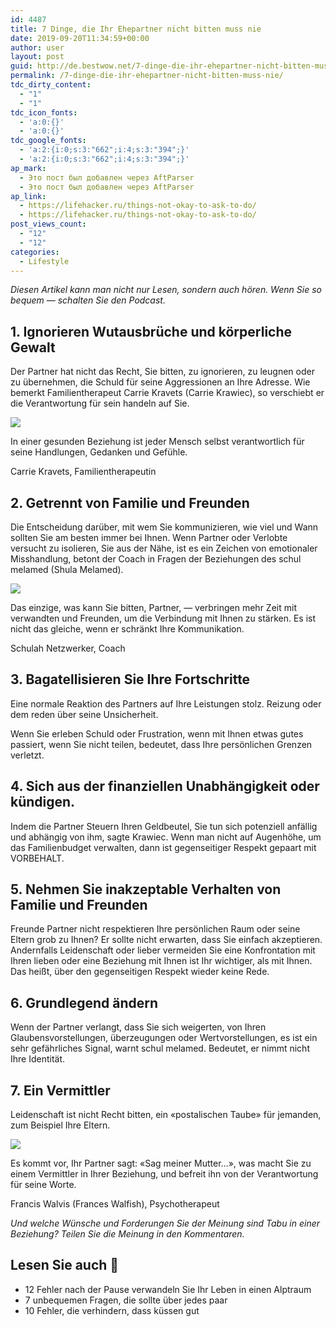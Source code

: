 ```yaml
---
id: 4487
title: 7 Dinge, die Ihr Ehepartner nicht bitten muss nie
date: 2019-09-20T11:34:59+00:00
author: user
layout: post
guid: http://de.bestwow.net/7-dinge-die-ihr-ehepartner-nicht-bitten-muss-nie/
permalink: /7-dinge-die-ihr-ehepartner-nicht-bitten-muss-nie/
tdc_dirty_content:
  - "1"
  - "1"
tdc_icon_fonts:
  - 'a:0:{}'
  - 'a:0:{}'
tdc_google_fonts:
  - 'a:2:{i:0;s:3:"662";i:4;s:3:"394";}'
  - 'a:2:{i:0;s:3:"662";i:4;s:3:"394";}'
ap_mark:
  - Это пост был добавлен через AftParser
  - Это пост был добавлен через AftParser
ap_link:
  - https://lifehacker.ru/things-not-okay-to-ask-to-do/
  - https://lifehacker.ru/things-not-okay-to-ask-to-do/
post_views_count:
  - "12"
  - "12"
categories:
  - Lifestyle
---
```

_Diesen Artikel kann man nicht nur Lesen, sondern auch hören. Wenn Sie so bequem — schalten Sie den Podcast._</p> 

## 1. Ignorieren Wutausbrüche und körperliche Gewalt

Der Partner hat nicht das Recht, Sie bitten, zu ignorieren, zu leugnen oder zu übernehmen, die Schuld für seine Aggressionen an Ihre Adresse. Wie bemerkt Familientherapeut Carrie Kravets (Carrie Krawiec), so verschiebt er die Verantwortung für sein handeln auf Sie.

<div>
  <div>
    <img src="http://de.bestwow.net/wp-content/uploads/2019/09/7-veschey-o-kotoryh-vasha-vtoraya-polovina-ne-dolzhna-prosit-nikogda-1.jpg" />
  </div>
  
  <div>
    <p>
      In einer gesunden Beziehung ist jeder Mensch selbst verantwortlich für seine Handlungen, Gedanken und Gefühle.
    </p></p>
  </div>
  
  <div>
    Carrie Kravets, Familientherapeutin
  </div></p>
</div>

## 2. Getrennt von Familie und Freunden

Die Entscheidung darüber, mit wem Sie kommunizieren, wie viel und Wann sollten Sie am besten immer bei Ihnen. Wenn Partner oder Verlobte versucht zu isolieren, Sie aus der Nähe, ist es ein Zeichen von emotionaler Misshandlung, betont der Coach in Fragen der Beziehungen des schul melamed (Shula Melamed).

<div>
  <div>
    <img src="http://de.bestwow.net/wp-content/uploads/2019/09/7-veschey-o-kotoryh-vasha-vtoraya-polovina-ne-dolzhna-prosit-nikogda-2.jpg" />
  </div>
  
  <div>
    <p>
      Das einzige, was kann Sie bitten, Partner, — verbringen mehr Zeit mit verwandten und Freunden, um die Verbindung mit Ihnen zu stärken. Es ist nicht das gleiche, wenn er schränkt Ihre Kommunikation.
    </p></p>
  </div>
  
  <div>
    Schulah Netzwerker, Coach
  </div></p>
</div>

## 3. Bagatellisieren Sie Ihre Fortschritte

Eine normale Reaktion des Partners auf Ihre Leistungen stolz. Reizung oder dem reden über seine Unsicherheit.

Wenn Sie erleben Schuld oder Frustration, wenn mit Ihnen etwas gutes passiert, wenn Sie nicht teilen, bedeutet, dass Ihre persönlichen Grenzen verletzt.

## 4. Sich aus der finanziellen Unabhängigkeit oder kündigen.

Indem die Partner Steuern Ihren Geldbeutel, Sie tun sich potenziell anfällig und abhängig von ihm, sagte Krawiec. Wenn man nicht auf Augenhöhe, um das Familienbudget verwalten, dann ist gegenseitiger Respekt gepaart mit VORBEHALT.

## 5. Nehmen Sie inakzeptable Verhalten von Familie und Freunden

Freunde Partner nicht respektieren Ihre persönlichen Raum oder seine Eltern grob zu Ihnen? Er sollte nicht erwarten, dass Sie einfach akzeptieren. Andernfalls Leidenschaft oder lieber vermeiden Sie eine Konfrontation mit Ihren lieben oder eine Beziehung mit Ihnen ist Ihr wichtiger, als mit Ihnen. Das heißt, über den gegenseitigen Respekt wieder keine Rede.

## 6. Grundlegend ändern

Wenn der Partner verlangt, dass Sie sich weigerten, von Ihren Glaubensvorstellungen, überzeugungen oder Wertvorstellungen, es ist ein sehr gefährliches Signal, warnt schul melamed. Bedeutet, er nimmt nicht Ihre Identität.

## 7. Ein Vermittler

Leidenschaft ist nicht Recht bitten, ein «postalischen Taube» für jemanden, zum Beispiel Ihre Eltern.

<div>
  <div>
    <img src="http://de.bestwow.net/wp-content/uploads/2019/09/7-veschey-o-kotoryh-vasha-vtoraya-polovina-ne-dolzhna-prosit-nikogda-3.jpg" />
  </div>
  
  <div>
    <p>
      Es kommt vor, Ihr Partner sagt: «Sag meiner Mutter&#8230;», was macht Sie zu einem Vermittler in Ihrer Beziehung, und befreit ihn von der Verantwortung für seine Worte.
    </p></p>
  </div>
  
  <div>
    Francis Walvis (Frances Walfish), Psychotherapeut
  </div></p>
</div>

_Und welche Wünsche und Forderungen Sie der Meinung sind Tabu in einer Beziehung? Teilen Sie die Meinung in den Kommentaren._

<div>
  <h2 class="read-also__title">
    <span>Lesen Sie auch</span> <span>🧐 </span>
  </h2>
  
  <ul class="read-also__list">
    <li>
      12 Fehler nach der Pause verwandeln Sie Ihr Leben in einen Alptraum
    </li>
    <li>
      7 unbequemen Fragen, die sollte über jedes paar
    </li>
    <li>
      10 Fehler, die verhindern, dass küssen gut
    </li>
  </ul>
</div>